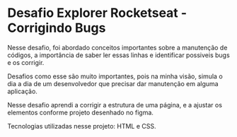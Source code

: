 # Desafio Explorer Rocketseat - Corrigindo Bugs

Nesse desafio, foi abordado conceitos importantes sobre a manutenção de códigos, a importância de saber ler essas linhas e identificar possiveis bugs e os corrigir. 

Desafios como esse são muito importantes, pois na minha visão, simula o dia a dia de um desenvolvedor que precisar dar manutenção em alguma aplicação.

Nesse desafio aprendi a corrigir a estrutura de uma página, e a ajustar os elementos conforme projeto desenhado no figma.

Tecnologias utilizadas nesse projeto: HTML e CSS. 
